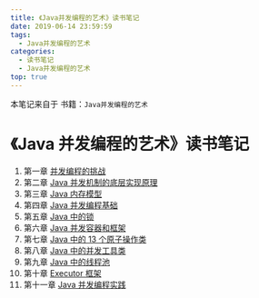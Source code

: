 ```yaml
---
title: 《Java并发编程的艺术》读书笔记
date: 2019-06-14 23:59:59
tags:
  - Java并发编程的艺术
categories:
  - 读书笔记
  - Java并发编程的艺术
top: true
---
```


本笔记来自于 书籍：`Java并发编程的艺术`

<!-- more -->

# 《Java 并发编程的艺术》读书笔记

1. 第一章 [并发编程的挑战](/2019/06/14/读书笔记/《Java并发编程的艺术》/1.并发编程的挑战/index.html)
2. 第二章 [Java 并发机制的底层实现原理](/2019/06/13/读书笔记/《Java并发编程的艺术》/2.Java并发机制的底层实现原理/index.html)
3. 第三章 [Java 内存模型](/2019/06/12/读书笔记/《Java并发编程的艺术》/3.Java内存模型/index.html)
4. 第四章 [Java 并发编程基础](/2019/06/11/读书笔记/《Java并发编程的艺术》/4.Java并发编程基础/index.html)
5. 第五章 [Java 中的锁](/2019/06/10/读书笔记/《Java并发编程的艺术》/5.Java中的锁/index.html)
6. 第六章 [Java 并发容器和框架](/2019/06/09/读书笔记/《Java并发编程的艺术》/6.Java并发容器和框架/index.html)
7. 第七章 [Java 中的 13 个原子操作类](/2019/06/08/读书笔记/《Java并发编程的艺术》/7.Java中的13个原子操作类/index.html)
8. 第八章 [Java 中的并发工具类](/2019/06/07/读书笔记/《Java并发编程的艺术》/8.Java中的并发工具类/index.html)
9. 第九章 [Java 中的线程池](/2019/06/06/读书笔记/《Java并发编程的艺术》/9.Java中的线程池/index.html)
10. 第十章 [Executor 框架](/2019/06/05/读书笔记/《Java并发编程的艺术》/10.Executor框架/index.html)
11. 第十一章 [Java 并发编程实践](/2019/06/04/读书笔记/《Java并发编程的艺术》/11.Java并发编程实践/index.html)
